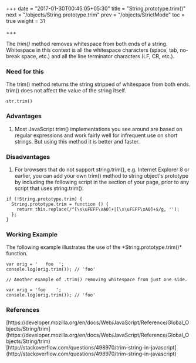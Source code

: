 +++
date = "2017-01-30T00:45:05+05:30"
title = "String.prototype.trim()"
next = "/objects/String.prototype.trim"
prev = "/objects/StrictMode"
toc = true
weight = 31

+++

The *trim()* method removes whitespace from both ends of a string. Whitespace in this context is all the whitespace characters (space, tab, no-break space, etc.) and all the line terminator characters (LF, CR, etc.).

<h3>Need for this</h3>
The trim() method returns the string stripped of whitespace from both ends. trim() does not affect the value of the string itself.


    str.trim()

<h3>Advantages</h3>
<ol>
  <li>Most JavaScript trim() implementations you see around are based on regular expressions and work fairly well for infrequent use on short strings. But using this method it is better and faster. 
  </li>
</ol>

<h3>Disadvantages</h3>
<ol>
  <li>For browsers that do not support string.trim(), e.g. Internet Explorer 8 or earlier, you can add your own trim() method to string object's prototype by including the following script in the <HEAD> section of your page, prior to any script that uses string.trim():</li>
</ol>

	if (!String.prototype.trim) {
	  String.prototype.trim = function () {
	    return this.replace(/^[\s\uFEFF\xA0]+|[\s\uFEFF\xA0]+$/g, '');
	  };
	}

<h3>Working Example</h3>
The following example illustrates the use of the *String.prototype.trim()* function.

	var orig = '   foo  ';
	console.log(orig.trim()); // 'foo'
	
	// Another example of .trim() removing whitespace from just one side.
	
	var orig = 'foo    ';
	console.log(orig.trim()); // 'foo'


<h3>References</h3>
[https://developer.mozilla.org/en/docs/Web/JavaScript/Reference/Global_Objects/String/trim](https://developer.mozilla.org/en/docs/Web/JavaScript/Reference/Global_Objects/String/trim)<br/>
[http://stackoverflow.com/questions/498970/trim-string-in-javascript](http://stackoverflow.com/questions/498970/trim-string-in-javascript)

